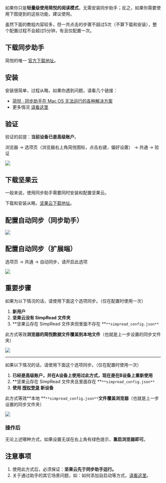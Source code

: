 如果你只是**轻量级使用简悦的阅读模式**，无需安装同步助手；反之，如果你需要使用下图提到的这些功能，建议使用。
​

虽然下面的教程内容较多，但一共点击的步骤不超过5次（不算下载和安装），整个配置过程不会超过5分钟，有且仅配置一次。
## 下载同步助手


简悦的唯一 [官方下载地址](http://ksria.com/simpread/wiki/#/Download?id=%e5%90%8c%e6%ad%a5%e5%8a%a9%e6%89%8b)。


## 安装


安装很简单，过程从略，如果你遇到问题，请看几个链接：


-  [简悦 · 同步助手在 Mac OS 无法运行的各种解决方案](https://github.com/Kenshin/simpread/discussions/2283) 
- 更多情况 [请看这里](https://github.com/Kenshin/simpread/discussions/categories/%E5%90%8C%E6%AD%A5%E5%8A%A9%E6%89%8B?discussions_q=category%3A%E5%90%8C%E6%AD%A5%E5%8A%A9%E6%89%8B+label%3Awarning)



## 验证


验证的前提：**当前设备已是高级账户**。


浏览器 → 选项页（浏览器右上角简悦图标，点击右键，偏好设置） → 共通 → 验证


![](https://user-images.githubusercontent.com/81074/131609221-5f4b2b21-90c6-4e85-b7cd-fb87c7abde0d.png#crop=0&crop=0&crop=1&crop=1&id=YVQUP&originHeight=700&originWidth=1263&originalType=binary&ratio=1&rotation=0&showTitle=false&status=done&style=none&title=)


## 下载坚果云


一般来说，使用同步助手需要同时安装和配置坚果云。


下载和安装从略，[坚果云下载地址](https://www.jianguoyun.com/s/downloads)。


## 配置自动同步（同步助手）


![](https://user-images.githubusercontent.com/81074/131609921-c7b75628-16a0-4192-a8f5-10dc0e5c0865.png#crop=0&crop=0&crop=1&crop=1&id=MnXkJ&originHeight=725&originWidth=1176&originalType=binary&ratio=1&rotation=0&showTitle=false&status=done&style=none&title=)


## 配置自动同步（扩展端）


选项页 → 共通 → 自动同步，请开启此选项


![](https://user-images.githubusercontent.com/81074/131610074-1bb5f348-3771-4dd1-97ba-8a37edf05943.png#crop=0&crop=0&crop=1&crop=1&id=lyD2m&originHeight=706&originWidth=1289&originalType=binary&ratio=1&rotation=0&showTitle=false&status=done&style=none&title=)


## 重要步骤


如果为以下情况的话，请使用下面这个选项同步。（仅在配置时使用一次）
 

1. **新用户**
1. **坚果云没有 SimpRead 文件夹**
1. **坚果云存在 SimpRead 文件夹但里面不存在 **`**simpread_config.json**`

 


此方式等效**浏览器的简悦数据文件覆盖到本地文件**（也就是上一步设置的同步文件夹）


![](https://user-images.githubusercontent.com/81074/131610221-815f8c46-09a7-4c8f-b9f7-8d591fcbf0a9.png#crop=0&crop=0&crop=1&crop=1&id=pFuNu&originHeight=720&originWidth=1150&originalType=binary&ratio=1&rotation=0&showTitle=false&status=done&style=none&title=)

---

如果以下情况的话，请使用下面这个选项同步。（仅在配置时使用一次）
 

1. **已经是高级账户，并在A设备上使用过此方式，现在是在B设备上重新使用**
1. **坚果云存在 SimpRead 文件夹且里面存在 **`**simpread_config.json**`
1. **使用 **[**授权登录**](https://github.com/Kenshin/simpread/discussions/1576)** 新设备**

 


此方式等效**本地 **`**simpread_config.json**`**文件覆盖浏览器**（也就是上一步设置的同步文件夹）


![](https://user-images.githubusercontent.com/81074/131611194-d0369376-0a93-410f-b7f3-841e4e698254.png#crop=0&crop=0&crop=1&crop=1&id=YloTO&originHeight=632&originWidth=1132&originalType=binary&ratio=1&rotation=0&showTitle=false&status=done&style=none&title=)


### 操作后


无论上述哪种方式，如果设置无误在右上角有绿色提示，**重启浏览器即可**。


## 注意事项


1. 使用此方式后，必须保证：**坚果云先于同步助手运行。**
1. 关于通过助手的其它场景问题，如：如何添加自启动等方式，[请看这里](https://github.com/Kenshin/simpread/discussions/categories/%E5%90%8C%E6%AD%A5%E5%8A%A9%E6%89%8B)。
## 

